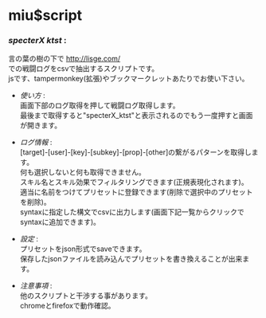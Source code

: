 # miu$script  
### *specterX ktst* :  
言の葉の樹の下で <http://lisge.com/>  
での戦闘ログをcsvで抽出するスクリプトです。  
jsです、tampermonkey(拡張)やブックマークレットあたりでお使い下さい。  

* _使い方_ :  
画面下部のログ取得を押して戦闘ログ取得します。  
最後まで取得すると"specterX_ktst"と表示されるのでもう一度押すと画面が開きます。  

* _ログ情報_ :  
[target]-[user]-[key]-[subkey]-[prop]-[other]の繋がるパターンを取得します。  
何も選択しないと何も取得できません。  
スキル名とスキル効果でフィルタリングできます(正規表現化されます)。  
適当に名前をつけてプリセットに登録できます(削除で選択中のプリセットを削除)。  
syntaxに指定した構文でcsvに出力します(画面下記一覧からクリックでsyntaxに追加できます)。  

* _設定_ :  
プリセットをjson形式でsaveできます。  
保存したjsonファイルを読み込んでプリセットを書き換えることが出来ます。  

* _注意事項_ :  
他のスクリプトと干渉する事があります。  
chromeとfirefoxで動作確認。  
